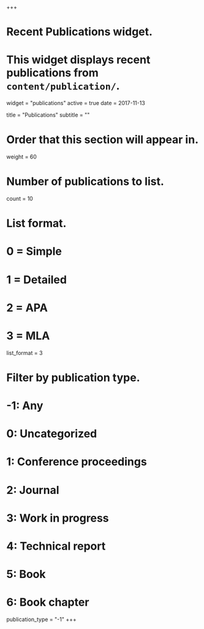 +++
# Recent Publications widget.
# This widget displays recent publications from `content/publication/`.
widget = "publications"
active = true
date = 2017-11-13

title = "Publications"
subtitle = ""

# Order that this section will appear in.
weight = 60

# Number of publications to list.
count = 10

# List format.
#   0 = Simple
#   1 = Detailed
#   2 = APA
#   3 = MLA
list_format = 3

# Filter by publication type.
# -1: Any
#  0: Uncategorized
#  1: Conference proceedings
#  2: Journal
#  3: Work in progress
#  4: Technical report
#  5: Book
#  6: Book chapter
publication_type = "-1"
+++

